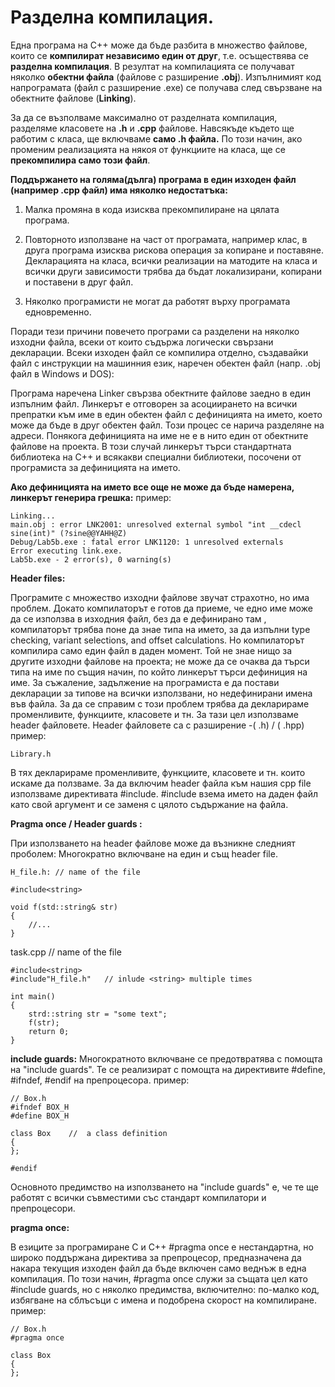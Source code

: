 # Разделна компилация.

Една програма на С++ може да бъде разбита в множество файлове, които се **компилират независимо един от друг**, т.е. осъществява се **разделна компилация**. В резултат на компилацията се получават няколко **обектни файла** (файлове с разширение **.obj**). Изпълнимият код напрограмата (файл с разширение .ехе) се получава след свързване на обектните файлове (**Linking**).

За да се възполваме максимално от разделната компилация, разделяме класовете на **.h** и **.cpp** файлове. Навсякъде където ще работим с класа, ще включваме **само .h файла.** По този начин, ако променим реализацията на някоя от функциите на класа, ще се **прекомпилира само този файл**.

**Поддържането на голяма(дълга) програма в един изходен файл (например .cpp файл) има няколко недостатъка:**

1. Малка промяна в кода изисква прекомпилиране на цялата програма.

2. Повторното използване на част от програмата, например клас, в друга програма изисква рискова операция за копиране и поставяне. Декларацията на класа, всички реализации на матодите на класа и всички други зависимости трябва да бъдат локализирани, копирани и поставени в друг файл.

3. Няколко програмисти не могат да работят върху програмата едновременно.

Поради тези причини повечето програми са разделени на няколко изходни файла, всеки от които съдържа логически свързани декларации. Всеки изходен файл се компилира отделно, създавайки файл с инструкции на машинния език, наречен обектен файл (напр. .obj файл в Windows и DOS):

Програма наречена Linker свързва обектните файлове заедно в един изпълним файл. Линкерът е отговорен за асоциирането на всички препратки към име в един обектен файл с дефиницията на името, което може да бъде в друг обектен файл. Този процес се нарича разделяне на адреси. Понякога дефиницията на име не е в нито един от обектните файлове на проекта. В този случай линкерът търси стандартната библиотека на C++ и всякакви специални библиотеки, посочени от програмиста за дефиницията на името.

**Ако дефиницията на името все още не може да бъде намерена, линкерът генерира грешка:**
пример:

```
Linking...
main.obj : error LNK2001: unresolved external symbol "int __cdecl sine(int)" (?sine@@YAHH@Z)
Debug/Lab5b.exe : fatal error LNK1120: 1 unresolved externals
Error executing link.exe.
Lab5b.exe - 2 error(s), 0 warning(s)
```

**Header files:**

Програмите с множество изходни файлове звучат страхотно, но има проблем. Докато компилаторът е готов да приеме, че едно име може да се използва в изходния файл, без да е дефинирано там , компилаторът трябва поне да знае типа на името, за да изпълни type checking, variant selections, and offset calculations. Но компилаторът компилира само един файл в даден момент. Той не знае нищо за другите изходни файлове на проекта; не може да се очаква да търси типа на име по същия начин, по който линкерът търси дефиниция на име. За съжаление, задължение на програмиста е да постави декларации за типове на всички използвани, но недефинирани имена във файла.
За да се справим с този проблем трябва да декларираме променливите, функциите, класовете и тн. За тази цел използваме header файловете.
Header файловете са с разширение -( .h) / ( .hpp)
пример:

```
Library.h
```

В тях декларираме променливите, функциите, класовете и тн. които искаме да ползваме.
За да включим header файла към нашия cpp file използваме директивата #include.
#include взема името на даден файл като свой аргумент и се заменя с цялото съдържание на файла.

**Pragma once / Header guards :**

При използването на header файлове може да възникне следният проболем:
Многократно включване на един и същ header file.

```
H_file.h: // name of the file

#include<string>

void f(std::string& str)
{
    //...
}
```

task.cpp // name of the file

```
#include<string>
#include"H_file.h"   // inlude <string> multiple times

int main()
{
    strd::string str = "some text";
    f(str);
    return 0;
}
```

**include guards:**
Многократното включване се предотвратява с помощта на "include guards". Те се реализират с помощта на директивите #define, #ifndef, #endif на препроцесора.
пример:

```
// Box.h
#ifndef BOX_H
#define BOX_H

class Box    //  a class definition
{
};

#endif
```

Основното предимство на използването на "include guards" е, че те ще работят с всички съвместими със стандарт компилатори и препроцесори.

**pragma once:**

В езиците за програмиране C и C++ #pragma once е нестандартна, но широко поддържана директива за препроцесор, предназначена да накара текущия изходен файл да бъде включен само веднъж в една компилация.
По този начин, #pragma once служи за същата цел като #include guards, но с няколко предимства, включително: по-малко код, избягване на сблъсъци с имена и подобрена скорост на компилиране.
пример:

```
// Box.h
#pragma once

class Box
{
};
```
